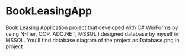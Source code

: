 # BookLeasingApp
Book Leasing Application project that developed with C# WinForms by using N-Tier, OOP, ADO.NET, MSSQL
I designed database by myself in MSSQL. You'll find database diagram of the project as Database.png in project
